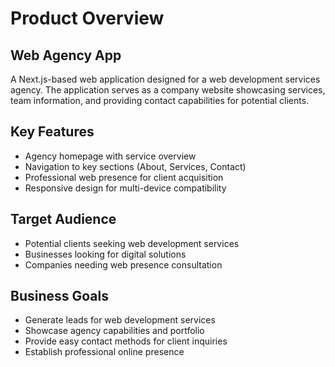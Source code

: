 # Product Overview

## Web Agency App

A Next.js-based web application designed for a web development services agency. The application serves as a company website showcasing services, team information, and providing contact capabilities for potential clients.

## Key Features
- Agency homepage with service overview
- Navigation to key sections (About, Services, Contact)
- Professional web presence for client acquisition
- Responsive design for multi-device compatibility

## Target Audience
- Potential clients seeking web development services
- Businesses looking for digital solutions
- Companies needing web presence consultation

## Business Goals
- Generate leads for web development services
- Showcase agency capabilities and portfolio
- Provide easy contact methods for client inquiries
- Establish professional online presence